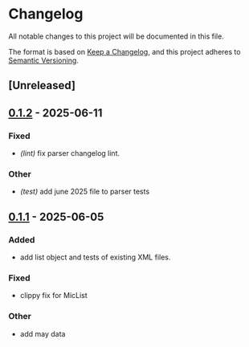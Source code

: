# Changelog

All notable changes to this project will be documented in this file.

The format is based on [Keep a Changelog](https://keepachangelog.com/en/1.0.0/),
and this project adheres to [Semantic Versioning](https://semver.org/spec/v2.0.0.html).

## [Unreleased]

## [0.1.2](https://github.com/jcape/iso10383/compare/v0.1.1...v0.1.2) - 2025-06-11

### Fixed

- *(lint)* fix parser changelog lint.

### Other

- *(test)* add june 2025 file to parser tests

## [0.1.1](https://github.com/jcape/iso10383/compare/v0.1.0...v0.1.1) - 2025-06-05

### Added

- add list object and tests of existing XML files.

### Fixed

- clippy fix for MicList

### Other

- add may data
